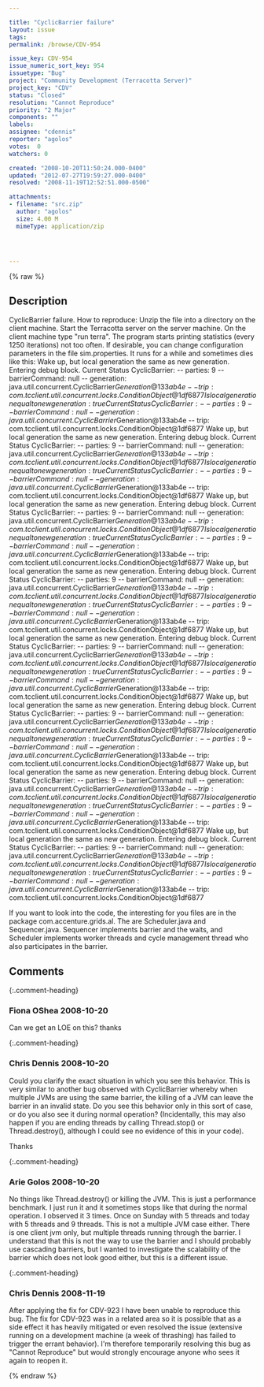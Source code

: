 ```yaml
---

title: "CyclicBarrier failure"
layout: issue
tags: 
permalink: /browse/CDV-954

issue_key: CDV-954
issue_numeric_sort_key: 954
issuetype: "Bug"
project: "Community Development (Terracotta Server)"
project_key: "CDV"
status: "Closed"
resolution: "Cannot Reproduce"
priority: "2 Major"
components: ""
labels: 
assignee: "cdennis"
reporter: "agolos"
votes:  0
watchers: 0

created: "2008-10-20T11:50:24.000-0400"
updated: "2012-07-27T19:59:27.000-0400"
resolved: "2008-11-19T12:52:51.000-0500"

attachments:
- filename: "src.zip"
  author: "agolos"
  size: 4.00 M
  mimeType: application/zip




---
```


{% raw %}

## Description

<div markdown="1" class="description">

CyclicBarrier failure.
How to reproduce:
Unzip the file into a directory on the client machine. 
Start the Terracotta server on the server machine. 
On the client machine type "run terra". The program starts printing statistics (every 1250 iterations) not too often. If desirable, you can change configuration parameters in the file sim.properties. It runs for a while and sometimes dies like this:
Wake up, but local generation the same as new generation.
Entering debug block.
Current Status CyclicBarrier:
-- parties: 9
-- barrierCommand: null
-- generation: java.util.concurrent.CyclicBarrier$Generation@133ab4e
-- trip: com.tcclient.util.concurrent.locks.ConditionObject@1df6877
Is local generation equal to new generation: true
Current Status CyclicBarrier:
-- parties: 9
-- barrierCommand: null
-- generation: java.util.concurrent.CyclicBarrier$Generation@133ab4e
-- trip: com.tcclient.util.concurrent.locks.ConditionObject@1df6877
Wake up, but local generation the same as new generation.
Entering debug block.
Current Status CyclicBarrier:
-- parties: 9
-- barrierCommand: null
-- generation: java.util.concurrent.CyclicBarrier$Generation@133ab4e
-- trip: com.tcclient.util.concurrent.locks.ConditionObject@1df6877
Is local generation equal to new generation: true
Current Status CyclicBarrier:
-- parties: 9
-- barrierCommand: null
-- generation: java.util.concurrent.CyclicBarrier$Generation@133ab4e
-- trip: com.tcclient.util.concurrent.locks.ConditionObject@1df6877
Wake up, but local generation the same as new generation.
Entering debug block.
Current Status CyclicBarrier:
-- parties: 9
-- barrierCommand: null
-- generation: java.util.concurrent.CyclicBarrier$Generation@133ab4e
-- trip: com.tcclient.util.concurrent.locks.ConditionObject@1df6877
Is local generation equal to new generation: true
Current Status CyclicBarrier:
-- parties: 9
-- barrierCommand: null
-- generation: java.util.concurrent.CyclicBarrier$Generation@133ab4e
-- trip: com.tcclient.util.concurrent.locks.ConditionObject@1df6877
Wake up, but local generation the same as new generation.
Entering debug block.
Current Status CyclicBarrier:
-- parties: 9
-- barrierCommand: null
-- generation: java.util.concurrent.CyclicBarrier$Generation@133ab4e
-- trip: com.tcclient.util.concurrent.locks.ConditionObject@1df6877
Is local generation equal to new generation: true
Current Status CyclicBarrier:
-- parties: 9
-- barrierCommand: null
-- generation: java.util.concurrent.CyclicBarrier$Generation@133ab4e
-- trip: com.tcclient.util.concurrent.locks.ConditionObject@1df6877
Wake up, but local generation the same as new generation.
Entering debug block.
Current Status CyclicBarrier:
-- parties: 9
-- barrierCommand: null
-- generation: java.util.concurrent.CyclicBarrier$Generation@133ab4e
-- trip: com.tcclient.util.concurrent.locks.ConditionObject@1df6877
Is local generation equal to new generation: true
Current Status CyclicBarrier:
-- parties: 9
-- barrierCommand: null
-- generation: java.util.concurrent.CyclicBarrier$Generation@133ab4e
-- trip: com.tcclient.util.concurrent.locks.ConditionObject@1df6877
Wake up, but local generation the same as new generation.
Entering debug block.
Current Status CyclicBarrier:
-- parties: 9
-- barrierCommand: null
-- generation: java.util.concurrent.CyclicBarrier$Generation@133ab4e
-- trip: com.tcclient.util.concurrent.locks.ConditionObject@1df6877
Is local generation equal to new generation: true
Current Status CyclicBarrier:
-- parties: 9
-- barrierCommand: null
-- generation: java.util.concurrent.CyclicBarrier$Generation@133ab4e
-- trip: com.tcclient.util.concurrent.locks.ConditionObject@1df6877
Wake up, but local generation the same as new generation.
Entering debug block.
Current Status CyclicBarrier:
-- parties: 9
-- barrierCommand: null
-- generation: java.util.concurrent.CyclicBarrier$Generation@133ab4e
-- trip: com.tcclient.util.concurrent.locks.ConditionObject@1df6877
Is local generation equal to new generation: true
Current Status CyclicBarrier:
-- parties: 9
-- barrierCommand: null
-- generation: java.util.concurrent.CyclicBarrier$Generation@133ab4e
-- trip: com.tcclient.util.concurrent.locks.ConditionObject@1df6877
Wake up, but local generation the same as new generation.
Entering debug block.
Current Status CyclicBarrier:
-- parties: 9
-- barrierCommand: null
-- generation: java.util.concurrent.CyclicBarrier$Generation@133ab4e
-- trip: com.tcclient.util.concurrent.locks.ConditionObject@1df6877
Is local generation equal to new generation: true
Current Status CyclicBarrier:
-- parties: 9
-- barrierCommand: null
-- generation: java.util.concurrent.CyclicBarrier$Generation@133ab4e
-- trip: com.tcclient.util.concurrent.locks.ConditionObject@1df6877

If you want to look into the code, the interesting for you files are in the package com.accenture.grids.al. The are Scheduler.java and Sequencer.java.  Sequencer implements barrier and the waits, and Scheduler implements worker threads and cycle management thread who also participates in the barrier.


</div>

## Comments


{:.comment-heading}
### **Fiona OShea** <span class="date">2008-10-20</span>

<div markdown="1" class="comment">

Can we get an LOE on this? thanks

</div>


{:.comment-heading}
### **Chris Dennis** <span class="date">2008-10-20</span>

<div markdown="1" class="comment">

Could you clarify the exact situation in which you see this behavior.  This is very similar to another bug observed with CyclicBarrier whereby when multiple JVMs are using the same barrier, the killing of a JVM can leave the barrier in an invalid state.  Do you see this behavior only in this sort of case, or do you also see it during normal operation?  (Incidentally, this may also happen if you are ending threads by calling Thread.stop() or Thread.destroy(), although I could see no evidence of this in your code).

Thanks

</div>


{:.comment-heading}
### **Arie Golos** <span class="date">2008-10-20</span>

<div markdown="1" class="comment">

No things like Thread.destroy() or killing the JVM. This is just a performance benchmark. I just run it and it sometimes stops like that during the normal operation. I observed it 3 times. Once on Sunday with 5 threads and today with 5 threads and 9 threads. 
This is not a multiple JVM case either. There is one client jvm only, but multiple threads running through the barrier.  I understand that this is not the way to use the barrier and I should probably use cascading barriers, but I wanted to investigate the scalability of the barrier which does not look good either, but this is a different issue.

</div>


{:.comment-heading}
### **Chris Dennis** <span class="date">2008-11-19</span>

<div markdown="1" class="comment">

After applying the fix for CDV-923 I have been unable to reproduce this bug.  The fix for CDV-923 was in a related area so it is possible that as a side effect it has heavily mitigated or even resolved the issue (extensive running on a development machine (a week of thrashing) has failed to trigger the errant behavior).  I'm therefore temporarily resolving this bug as "Cannot Reproduce" but would strongly encourage anyone who sees it again to reopen it.

</div>



{% endraw %}
